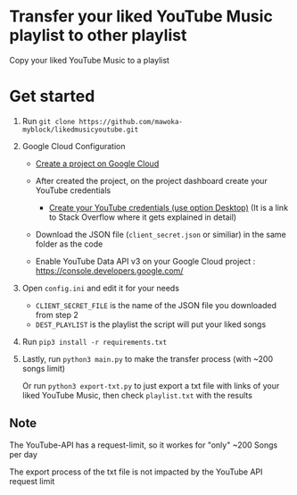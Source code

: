 # Transfer your liked YouTube Music playlist to other playlist
Copy your liked YouTube Music to a playlist


# Get started
1. Run `git clone https://github.com/mawoka-myblock/likedmusicyoutube.git`

2. Google Cloud Configuration

	- [Create a project on Google Cloud](https://cloud.google.com/appengine/docs/standard/nodejs/building-app/creating-project)

	- After created the project, on the project dashboard create your YouTube credentials
	
	   - [Create your YouTube credentials (use option Desktop)](https://stackoverflow.com/a/52222827/2138792) (It is a link to Stack Overflow where it gets explained in detail)
	   
	- Download the JSON file (`client_secret.json` or similiar) in the same folder as the code

	- Enable YouTube Data API v3 on your Google Cloud project : https://console.developers.google.com/

3. Open `config.ini` and edit it for your needs 
    - `CLIENT_SECRET_FILE` is the name of the JSON file you downloaded from step 2
    - `DEST_PLAYLIST` is the playlist the script will put your liked songs

4. Run `pip3 install -r requirements.txt`

5. 	
	Lastly, run `python3 main.py` to make the transfer process (with ~200 songs limit)

	Or run `python3 export-txt.py` to just export a txt file with links of your liked YouTube Music, then check `playlist.txt` with the results


## Note
The YouTube-API has a request-limit, so it workes for "only" ~200 Songs per day

The export process of the txt file is not impacted by the YouTube API request limit
